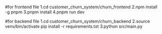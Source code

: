 #for frontend file
1.cd customer_churn_system/churn_frontend
2.npm install -g pnpm
3.pnpm install
4.pnpm run dev

#for backend file
1.cd customer_churn_system/churn_backend
2.source venv/bin/activate
pip install -r requirements.txt
3.python src/main.py
